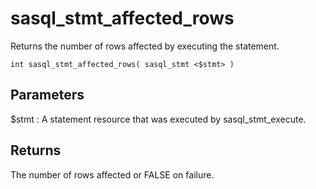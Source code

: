 <!-- loio3be03c6b6c5f1014a790e00e180ab1b0 -->

# sasql\_stmt\_affected\_rows

Returns the number of rows affected by executing the statement.



```
int sasql_stmt_affected_rows( sasql_stmt <$stmt> )
```



## Parameters

$stmt
:   A statement resource that was executed by sasql\_stmt\_execute.



## Returns

The number of rows affected or FALSE on failure.

